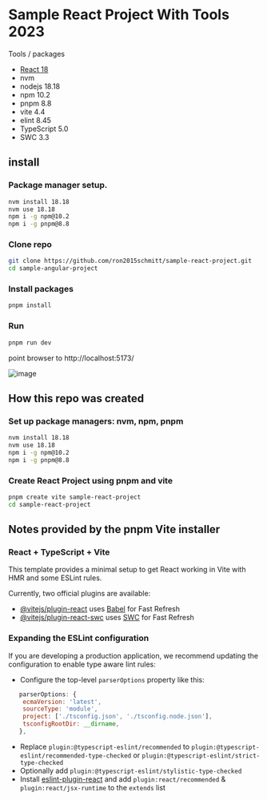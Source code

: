 # Sample React Project With Tools 2023

Tools / packages

- [React 18](https://legacy.reactjs.org/blog/2022/03/29/react-v18.html)
- nvm
- nodejs 18.18
- npm 10.2
- pnpm 8.8
- vite 4.4
- elint 8.45
- TypeScript 5.0
- SWC 3.3

## install

### Package manager setup.

```bash
nvm install 18.18
nvm use 18.18
npm i -g npm@10.2
npm i -g pnpm@8.8
```
 
### Clone repo

```bash
git clone https://github.com/ron2015schmitt/sample-react-project.git
cd sample-angular-project
```

### Install packages

```bash
pnpm install
```
### Run

```bash
pnpm run dev
```
point browser to http://localhost:5173/

![image](https://github.com/ron2015schmitt/sample-react-project/assets/11559541/3a85c3a1-793f-4000-8f0d-ca6b599cca1c)


## How this repo was created
### Set up package managers: nvm, npm, pnpm

```bash
nvm install 18.18
nvm use 18.18
npm i -g npm@10.2
npm i -g pnpm@8.8
```

### Create React Project using pnpm and vite

```bash
pnpm create vite sample-react-project
cd sample-react-project
```

## Notes provided by the pnpm Vite installer

### React + TypeScript + Vite

This template provides a minimal setup to get React working in Vite with HMR and some ESLint rules.

Currently, two official plugins are available:

- [@vitejs/plugin-react](https://github.com/vitejs/vite-plugin-react/blob/main/packages/plugin-react/README.md) uses [Babel](https://babeljs.io/) for Fast Refresh
- [@vitejs/plugin-react-swc](https://github.com/vitejs/vite-plugin-react-swc) uses [SWC](https://swc.rs/) for Fast Refresh

### Expanding the ESLint configuration

If you are developing a production application, we recommend updating the configuration to enable type aware lint rules:

- Configure the top-level `parserOptions` property like this:

```js
   parserOptions: {
    ecmaVersion: 'latest',
    sourceType: 'module',
    project: ['./tsconfig.json', './tsconfig.node.json'],
    tsconfigRootDir: __dirname,
   },
```

- Replace `plugin:@typescript-eslint/recommended` to `plugin:@typescript-eslint/recommended-type-checked` or `plugin:@typescript-eslint/strict-type-checked`
- Optionally add `plugin:@typescript-eslint/stylistic-type-checked`
- Install [eslint-plugin-react](https://github.com/jsx-eslint/eslint-plugin-react) and add `plugin:react/recommended` & `plugin:react/jsx-runtime` to the `extends` list
